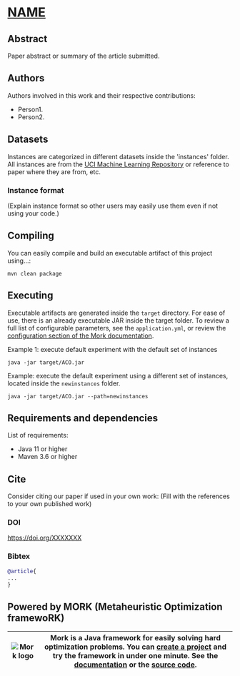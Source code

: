 # [__NAME__](https://doi.org/XXXXX)

## Abstract
Paper abstract or summary of the article submitted.

## Authors
Authors involved in this work and their respective contributions:
- Person1.
- Person2.

## Datasets

Instances are categorized in different datasets inside the 'instances' folder. All instances are from the [UCI Machine Learning Repository](https://archive.ics.uci.edu/ml/index.php) or reference to paper where they are from, etc.

### Instance format

(Explain instance format so other users may easily use them even if not using your code.)


## Compiling

You can easily compile and build an executable artifact of this project using...:
```text
mvn clean package
```

## Executing

Executable artifacts are generated inside the `target` directory. For ease of use, there is an already executable JAR inside the target folder.
To review a full list of configurable parameters, see the `application.yml`, or review the [configuration section of the Mork documentation](https://docs.mork-optimization.com/en/latest/features/config/).

Example 1: execute default experiment with the default set of instances
```text
java -jar target/ACO.jar 
```

Example: execute the default experiment using a different set of instances, located inside the `newinstances` folder.
```
java -jar target/ACO.jar --path=newinstances
```

## Requirements and dependencies

List of requirements:
- Java 11 or higher
- Maven 3.6 or higher

## Cite

Consider citing our paper if used in your own work:
(Fill with the references to your own published work)

### DOI
https://doi.org/XXXXXXX

### Bibtex
```bibtex
@article{
...
}
```

## Powered by MORK (Metaheuristic Optimization framewoRK)
| ![Mork logo](https://user-images.githubusercontent.com/55482385/233611563-4f5c91f2-af36-4437-a4b5-572b6655487a.svg) | Mork is a Java framework for easily solving hard optimization problems. You can [create a project](https://generator.mork-optimization.com/) and try the framework in under one minute. See the [documentation](https://docs.mork-optimization.com/en/latest/) or the [source code](https://github.com/mork-optimization/mork). |
|--|--|
